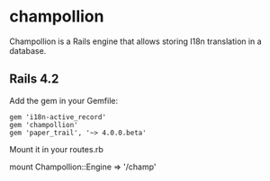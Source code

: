 # champollion
Champollion is a Rails engine that allows storing I18n translation in a database.

## Rails 4.2

Add the gem in your Gemfile:

```
gem 'i18n-active_record'
gem 'champollion'
gem 'paper_trail', '~> 4.0.0.beta'
```

Mount it in your routes.rb

mount Champollion::Engine => '/champ'
